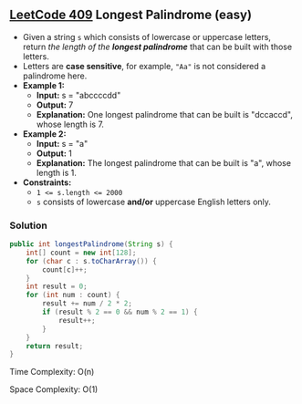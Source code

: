 ## [LeetCode 409](https://leetcode.com/problems/longest-palindrome/) Longest Palindrome (easy)

- Given a string `s` which consists of lowercase or uppercase letters, return _the length of the **longest palindrome**_ that can be built with those letters.
- Letters are **case sensitive**, for example, `"Aa"` is not considered a palindrome here.
- **Example 1:**
    - **Input:** s = "abccccdd"
    - **Output:** 7
    - **Explanation:** One longest palindrome that can be built is "dccaccd", whose length is 7.
- **Example 2:**
    - **Input:** s = "a"
    - **Output:** 1
    - **Explanation:** The longest palindrome that can be built is "a", whose length is 1.
- **Constraints:**
    -   `1 <= s.length <= 2000`
    -   `s` consists of lowercase **and/or** uppercase English letters only.

### Solution

```java
public int longestPalindrome(String s) {
    int[] count = new int[128];
    for (char c : s.toCharArray()) {
        count[c]++;
    }
    int result = 0;
    for (int num : count) {
        result += num / 2 * 2;
        if (result % 2 == 0 && num % 2 == 1) {
            result++;
        }
    }
    return result;
}
```

Time Complexity: O(n)

Space Complexity: O(1)
